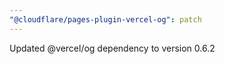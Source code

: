 ```yaml
---
"@cloudflare/pages-plugin-vercel-og": patch
---
```


Updated @vercel/og dependency to version 0.6.2
